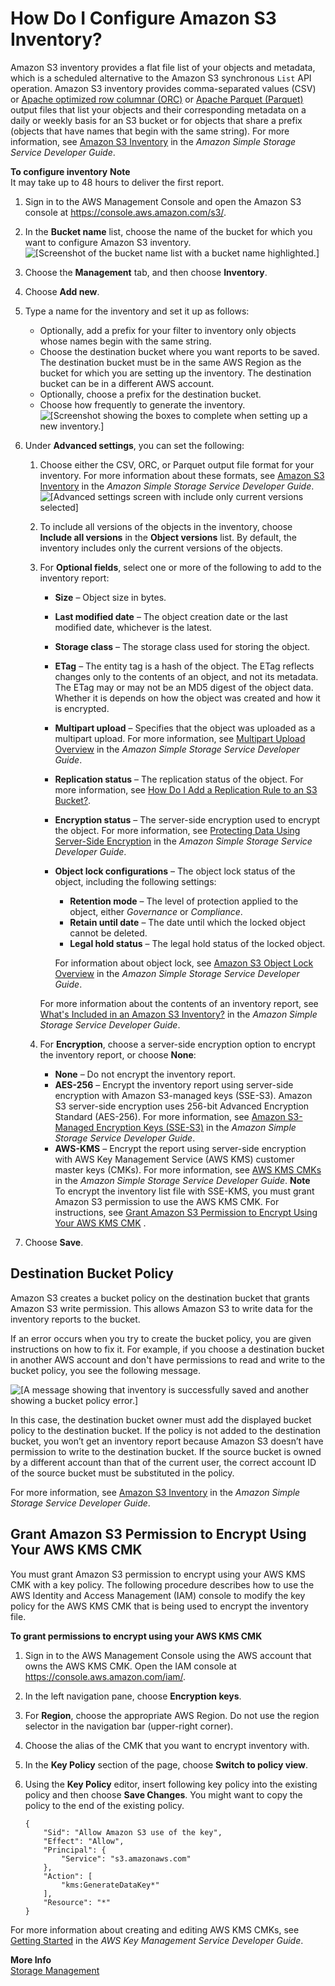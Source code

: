 # How Do I Configure Amazon S3 Inventory?<a name="configure-inventory"></a>

Amazon S3 inventory provides a flat file list of your objects and metadata, which is a scheduled alternative to the Amazon S3 synchronous `List` API operation\. Amazon S3 inventory provides comma\-separated values \(CSV\) or [Apache optimized row columnar \(ORC\)](https://orc.apache.org/) or [Apache Parquet \(Parquet\)](https://parquet.apache.org/) output files that list your objects and their corresponding metadata on a daily or weekly basis for an S3 bucket or for objects that share a prefix \(objects that have names that begin with the same string\)\. For more information, see [Amazon S3 Inventory](https://docs.aws.amazon.com/AmazonS3/latest/dev/storage-inventory.html) in the *Amazon Simple Storage Service Developer Guide*\.

**To configure inventory**
**Note**  
It may take up to 48 hours to deliver the first report\.

1. Sign in to the AWS Management Console and open the Amazon S3 console at [https://console\.aws\.amazon\.com/s3/](https://console.aws.amazon.com/s3/)\.

1. In the **Bucket name** list, choose the name of the bucket for which you want to configure Amazon S3 inventory\.  
![\[Screenshot of the bucket name list with a bucket name highlighted.\]](http://docs.aws.amazon.com/AmazonS3/latest/user-guide/images/choose-bucket-name.png)

1. Choose the **Management** tab, and then choose **Inventory**\.

1. Choose **Add new**\.

1. Type a name for the inventory and set it up as follows:
   + Optionally, add a prefix for your filter to inventory only objects whose names begin with the same string\.
   + Choose the destination bucket where you want reports to be saved\. The destination bucket must be in the same AWS Region as the bucket for which you are setting up the inventory\. The destination bucket can be in a different AWS account\. 
   + Optionally, choose a prefix for the destination bucket\.
   + Choose how frequently to generate the inventory\.  
![\[Screenshot showing the boxes to complete when setting up a new inventory.\]](http://docs.aws.amazon.com/AmazonS3/latest/user-guide/images/inventory-enter-data.png)

1. Under **Advanced settings**, you can set the following:

   1.  Choose either the CSV, ORC, or Parquet output file format for your inventory\. For more information about these formats, see [Amazon S3 Inventory](https://docs.aws.amazon.com/AmazonS3/latest/dev/storage-inventory.html) in the *Amazon Simple Storage Service Developer Guide*\.   
![\[Advanced settings screen with include only current versions selected\]](http://docs.aws.amazon.com/AmazonS3/latest/user-guide/images/inventory-enter-data-advanced.png)

   1. To include all versions of the objects in the inventory, choose **Include all versions** in the **Object versions** list\. By default, the inventory includes only the current versions of the objects\.

   1. For **Optional fields**, select one or more of the following to add to the inventory report:
      + **Size** – Object size in bytes\.
      + **Last modified date** – The object creation date or the last modified date, whichever is the latest\.
      + **Storage class** – The storage class used for storing the object\. 
      + **ETag** – The entity tag is a hash of the object\. The ETag reflects changes only to the contents of an object, and not its metadata\. The ETag may or may not be an MD5 digest of the object data\. Whether it is depends on how the object was created and how it is encrypted\.
      +  **Multipart upload** – Specifies that the object was uploaded as a multipart upload\. For more information, see [Multipart Upload Overview](https://docs.aws.amazon.com/AmazonS3/latest/dev/mpuoverview.html) in the *Amazon Simple Storage Service Developer Guide*\.
      + **Replication status** – The replication status of the object\. For more information, see [How Do I Add a Replication Rule to an S3 Bucket?](enable-replication.md)\.
      + **Encryption status** – The server\-side encryption used to encrypt the object\. For more information, see [Protecting Data Using Server\-Side Encryption](https://docs.aws.amazon.com/AmazonS3/latest/dev/serv-side-encryption.html) in the *Amazon Simple Storage Service Developer Guide*\.
      + **Object lock configurations** – The object lock status of the object, including the following settings: 
        + **Retention mode** – The level of protection applied to the object, either *Governance* or *Compliance*\.
        + **Retain until date** – The date until which the locked object cannot be deleted\.
        + **Legal hold status** – The legal hold status of the locked object\. 

        For information about object lock, see [Amazon S3 Object Lock Overview](https://docs.aws.amazon.com/AmazonS3/latest/dev/object-lock-overview.html) in the *Amazon Simple Storage Service Developer Guide*\.

      For more information about the contents of an inventory report, see [ What's Included in an Amazon S3 Inventory?](https://docs.aws.amazon.com/AmazonS3/latest/dev/storage-inventory.html#storage-inventory-contents) in the *Amazon Simple Storage Service Developer Guide*\.

   1. For **Encryption**, choose a server\-side encryption option to encrypt the inventory report, or choose **None**:
      + **None** – Do not encrypt the inventory report\.
      + **AES\-256** – Encrypt the inventory report using server\-side encryption with Amazon S3\-managed keys \(SSE\-S3\)\. Amazon S3 server\-side encryption uses 256\-bit Advanced Encryption Standard \(AES\-256\)\. For more information, see [Amazon S3\-Managed Encryption Keys \(SSE\-S3\)](https://docs.aws.amazon.com/AmazonS3/latest/dev/UsingServerSideEncryption.html) in the *Amazon Simple Storage Service Developer Guide*\. 
      + **AWS\-KMS** – Encrypt the report using server\-side encryption with AWS Key Management Service \(AWS KMS\) customer master keys \(CMKs\)\. For more information, see [AWS KMS CMKs](https://docs.aws.amazon.com/AmazonS3/latest/dev/UsingKMSEncryption.html) in the *Amazon Simple Storage Service Developer Guide*\. 
**Note**  
To encrypt the inventory list file with SSE\-KMS, you must grant Amazon S3 permission to use the AWS KMS CMK\. For instructions, see [Grant Amazon S3 Permission to Encrypt Using Your AWS KMS CMK](#configure-inventory-kms-key-policy) \.

1. Choose **Save**\.

## Destination Bucket Policy<a name="configure-inventory-destination-bucket-policy"></a>

Amazon S3 creates a bucket policy on the destination bucket that grants Amazon S3 write permission\. This allows Amazon S3 to write data for the inventory reports to the bucket\. 

If an error occurs when you try to create the bucket policy, you are given instructions on how to fix it\. For example, if you choose a destination bucket in another AWS account and don't have permissions to read and write to the bucket policy, you see the following message\. 

![\[A message showing that inventory is successfully saved and another showing a bucket policy error.\]](http://docs.aws.amazon.com/AmazonS3/latest/user-guide/images/inventory-bucket-policy.png)

In this case, the destination bucket owner must add the displayed bucket policy to the destination bucket\. If the policy is not added to the destination bucket, you won’t get an inventory report because Amazon S3 doesn’t have permission to write to the destination bucket\. If the source bucket is owned by a different account than that of the current user, the correct account ID of the source bucket must be substituted in the policy\.

For more information, see [Amazon S3 Inventory](https://docs.aws.amazon.com/AmazonS3/latest/dev/storage-inventory.html) in the *Amazon Simple Storage Service Developer Guide*\.

## Grant Amazon S3 Permission to Encrypt Using Your AWS KMS CMK<a name="configure-inventory-kms-key-policy"></a>

You must grant Amazon S3 permission to encrypt using your AWS KMS CMK with a key policy\. The following procedure describes how to use the AWS Identity and Access Management \(IAM\) console to modify the key policy for the AWS KMS CMK that is being used to encrypt the inventory file\.

**To grant permissions to encrypt using your AWS KMS CMK**

1. Sign in to the AWS Management Console using the AWS account that owns the AWS KMS CMK\. Open the IAM console at [https://console\.aws\.amazon\.com/iam/](https://console.aws.amazon.com/iam/)\.

1. In the left navigation pane, choose **Encryption keys**\.

1. For **Region**, choose the appropriate AWS Region\. Do not use the region selector in the navigation bar \(upper\-right corner\)\.

1. Choose the alias of the CMK that you want to encrypt inventory with\.

1. In the **Key Policy** section of the page, choose **Switch to policy view**\.

1. Using the **Key Policy** editor, insert following key policy into the existing policy and then choose **Save Changes**\. You might want to copy the policy to the end of the existing policy\. 

   ```
   {
       "Sid": "Allow Amazon S3 use of the key",
       "Effect": "Allow",
       "Principal": {
           "Service": "s3.amazonaws.com"
       },
       "Action": [
           "kms:GenerateDataKey*"
       ],
       "Resource": "*"
   }
   ```

For more information about creating and editing AWS KMS CMKs, see [Getting Started](https://docs.aws.amazon.com/kms/latest/developerguide/getting-started.html) in the *AWS Key Management Service Developer Guide*\. 

**More Info**  
 [Storage Management](storage-management.md)